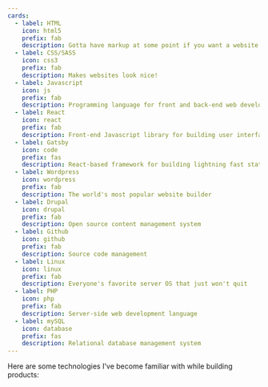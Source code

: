 ```yaml
---
cards:
  - label: HTML
    icon: html5
    prefix: fab
    description: Gotta have markup at some point if you want a website
  - label: CSS/SASS
    icon: css3
    prefix: fab
    description: Makes websites look nice!
  - label: Javascript
    icon: js
    prefix: fab
    description: Programming language for front and back-end web development
  - label: React
    icon: react
    prefix: fab
    description: Front-end Javascript library for building user interfaces
  - label: Gatsby
    icon: code
    prefix: fas
    description: React-based framework for building lightning fast static sites
  - label: Wordpress
    icon: wordpress
    prefix: fab
    description: The world's most popular website builder
  - label: Drupal
    icon: drupal
    prefix: fab
    description: Open source content management system
  - label: Github
    icon: github
    prefix: fab
    description: Source code management
  - label: Linux
    icon: linux
    prefix: fab
    description: Everyone's favorite server OS that just won't quit
  - label: PHP
    icon: php
    prefix: fab
    description: Server-side web development language
  - label: mySQL
    icon: database
    prefix: fas
    description: Relational database management system
---
```


Here are some technologies I've become familiar with while building products:
